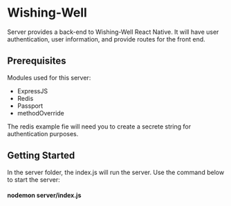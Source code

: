 # Wishing-Well
Server provides a back-end to Wishing-Well React Native.
It will have user authentication, user information, and provide routes for the front end.

## Prerequisites
Modules used for this server:
- ExpressJS
- Redis
- Passport
- methodOverride

The redis example fie will need you to create a secrete string for authentication purposes.
 

##  Getting Started
In the server folder, the index.js will run the server.  Use the command below to start the server: 

#### nodemon server/index.js

